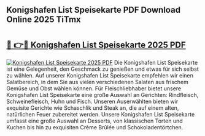 ## Konigshafen List Speisekarte PDF Download Online 2025 TiTmx

# <h2><a href="http://gc9r53.nevu.top/?p=Konigshafen+List+Speisekarte">🔗 👉🔴 Konigshafen List Speisekarte 2025 PDF</a></h2>

[![Konigshafen List Speisekarte 2025 PDF](https://i.imgur.com/dBaPXMq.png)](http://gc9r53.nevu.top/?p=Konigshafen+List+Speisekarte)
Die Konigshafen List Speisekarte ist eine Gelegenheit, den Geschmack zu genießen und etwas für sich selbst zu wählen. Auf unserer Konigshafen List Speisekarte empfehlen wir einen Salatbereich, in dem Sie aus vielen verschiedenen Salaten aus frischem Gemüse und Obst wählen können. Für Fleischliebhaber bietet unsere Konigshafen List Speisekarte eine große Auswahl an Gerichten: Rindfleisch, Schweinefleisch, Huhn und Fisch. Unseren Auserwählten bieten wir exquisite Gerichte wie Schaschlik und Steak an, die auf einem alten, natürlichen Feuer zubereitet werden. Unsere Konigshafen List Speisekarte umfasst eine große Auswahl an Desserts, von klassischen Torten und Kuchen bis hin zu exquisiten Crème Brûlée und Schokoladentörtchen.
